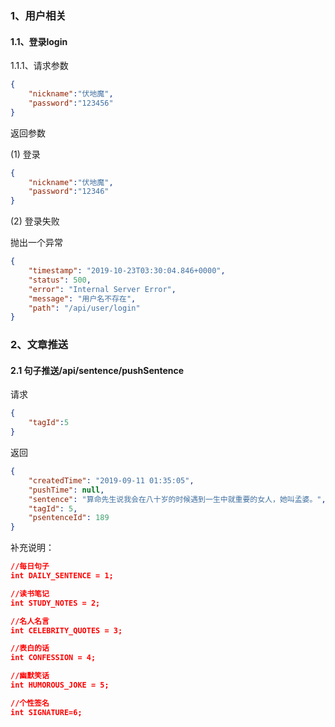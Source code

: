### 1、用户相关

#### 1.1、登录login

1.1.1、请求参数

```json
{
	"nickname":"伏地魔",
	"password":"123456"
}
```



返回参数

(1) 登录

```json
{
	"nickname":"伏地魔",
	"password":"12346"
}
```

(2) 登录失败

抛出一个异常

```json
{
    "timestamp": "2019-10-23T03:30:04.846+0000",
    "status": 500,
    "error": "Internal Server Error",
    "message": "用户名不存在",
    "path": "/api/user/login"
}
```









### 2、文章推送

#### 2.1  句子推送/api/sentence/pushSentence

请求

```json
{
	"tagId":5
}
```



返回

```json
{
    "createdTime": "2019-09-11 01:35:05",
    "pushTime": null,
    "sentence": "算命先生说我会在八十岁的时候遇到一生中就重要的女人，她叫孟婆。",
    "tagId": 5,
    "psentenceId": 189
}
```



补充说明：

```json
//每日句子
int DAILY_SENTENCE = 1;

//读书笔记
int STUDY_NOTES = 2;

//名人名言
int CELEBRITY_QUOTES = 3;

//表白的话
int CONFESSION = 4;

//幽默笑话
int HUMOROUS_JOKE = 5;

//个性签名
int SIGNATURE=6;
```

